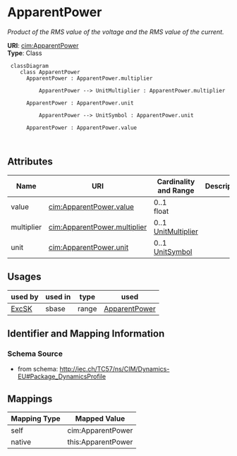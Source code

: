 # ApparentPower


_Product of the RMS value of the voltage and the RMS value of the current._





**URI**: [cim:ApparentPower](http://iec.ch/TC57/CIM100#ApparentPower)<br />
**Type**: Class




```mermaid
 classDiagram
    class ApparentPower
      ApparentPower : ApparentPower.multiplier
        
          ApparentPower --> UnitMultiplier : ApparentPower.multiplier
        
      ApparentPower : ApparentPower.unit
        
          ApparentPower --> UnitSymbol : ApparentPower.unit
        
      ApparentPower : ApparentPower.value
        
      
```




<!-- no inheritance hierarchy -->


## Attributes


| Name | URI | Cardinality and Range | Description | Inheritance |
| ---  | --- | --- | --- | --- |
| value | [cim:ApparentPower.value](http://iec.ch/TC57/CIM100#ApparentPower.value) | 0..1 <br />  float  |  | direct |
| multiplier | [cim:ApparentPower.multiplier](http://iec.ch/TC57/CIM100#ApparentPower.multiplier) | 0..1 <br />  [UnitMultiplier](UnitMultiplier.md)  |  | direct |
| unit | [cim:ApparentPower.unit](http://iec.ch/TC57/CIM100#ApparentPower.unit) | 0..1 <br />  [UnitSymbol](UnitSymbol.md)  |  | direct |





## Usages

| used by | used in | type | used |
| ---  | --- | --- | --- |
| [ExcSK](ExcSK.md) | sbase | range | [ApparentPower](ApparentPower.md) |






## Identifier and Mapping Information







### Schema Source


* from schema: http://iec.ch/TC57/ns/CIM/Dynamics-EU#Package_DynamicsProfile





## Mappings

| Mapping Type | Mapped Value |
| ---  | ---  |
| self | cim:ApparentPower |
| native | this:ApparentPower |




